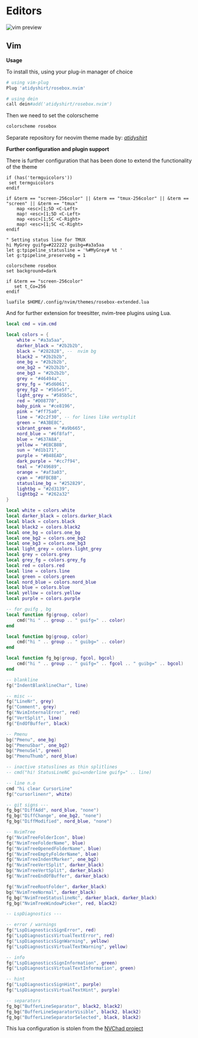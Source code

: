 # Editors

![vim preview](https://cdn.discordapp.com/attachments/803974055485112350/804282038441738300/end_result.png)

## Vim

**Usage**

To install this, using your plug-in manager of choice

```python
# using vim-plug
Plug 'atidyshirt/rosebox.nvim'

# using dein
call dein#add('atidyshirt/rosebox.nvim')
```

Then we need to set the colorscheme

```python
colorscheme rosebox
```

Separate repository for neovim theme made by: [*atidyshirt*](https://github.com/atidyshirt/rosebox.nvim)

**Further configuration and plugin support**

There is further configuration that has been done to extend the functionality of the theme

```vimscript
if (has('termguicolors'))
 set termguicolors
endif

if &term == "screen-256color" || &term == "tmux-256color" || &term == "screen" || &term == "tmux"
    map <esc>[1;5D <C-Left>
    map! <esc>[1;5D <C-Left>
    map <esc>[1;5C <C-Right>
    map! <esc>[1;5C <C-Right>
endif

" Setting status line for TMUX
hi MyGrey guifg=#222222 guibg=#a3a5aa
let g:tpipeline_statusline = '%#MyGrey# %t '
let g:tpipeline_preservebg = 1

colorscheme rosebox
set background=dark

if &term == "screen-256color"
   set t_Co=256
endif

luafile $HOME/.config/nvim/themes/rosebox-extended.lua
```

And for further extension for treesitter, nvim-tree plugins using Lua.

```lua
local cmd = vim.cmd

local colors = {
    white = "#a3a5aa",
    darker_black = "#2b2b2b",
    black = "#282828", --  nvim bg
    black2 = "#2b2b2b",
    one_bg = "#2b2b2b",
    one_bg2 = "#2b2b2b",
    one_bg3 = "#2b2b2b",
    grey = "#46494a",
    grey_fg = "#5d6061",
    grey_fg2 = "#5b5e5f",
    light_grey = "#585b5c",
    red = "#D08770",
    baby_pink = "#ce8196",
    pink = "#ff75a0",
    line = "#2c2f30", -- for lines like vertsplit
    green = "#A3BE8C",
    vibrant_green = "#a9b665",
    nord_blue = "#6f8faf",
    blue = "#637A8A",
    yellow = "#EBCB8B",
    sun = "#d1b171",
    purple = "#B48EAD",
    dark_purple = "#cc7f94",
    teal = "#749689",
    orange = "#af3a03",
    cyan = "#8FBCBB",
    statusline_bg = "#252829",
    lightbg = "#2d3139",
    lightbg2 = "#262a32"
}

local white = colors.white
local darker_black = colors.darker_black
local black = colors.black
local black2 = colors.black2
local one_bg = colors.one_bg
local one_bg2 = colors.one_bg2
local one_bg3 = colors.one_bg3
local light_grey = colors.light_grey
local grey = colors.grey
local grey_fg = colors.grey_fg
local red = colors.red
local line = colors.line
local green = colors.green
local nord_blue = colors.nord_blue
local blue = colors.blue
local yellow = colors.yellow
local purple = colors.purple

-- for guifg , bg
local function fg(group, color)
    cmd("hi " .. group .. " guifg=" .. color)
end

local function bg(group, color)
    cmd("hi " .. group .. " guibg=" .. color)
end

local function fg_bg(group, fgcol, bgcol)
    cmd("hi " .. group .. " guifg=" .. fgcol .. " guibg=" .. bgcol)
end

-- blankline
fg("IndentBlanklineChar", line)

-- misc --
fg("LineNr", grey)
fg("Comment", grey)
fg("NvimInternalError", red)
fg("VertSplit", line)
fg("EndOfBuffer", black)

-- Pmenu
bg("Pmenu", one_bg)
bg("PmenuSbar", one_bg2)
bg("PmenuSel", green)
bg("PmenuThumb", nord_blue)

-- inactive statuslines as thin splitlines
-- cmd("hi! StatusLineNC gui=underline guifg=" .. line)

-- line n.o
cmd "hi clear CursorLine"
fg("cursorlinenr", white)

-- git signs ---
fg_bg("DiffAdd", nord_blue, "none")
fg_bg("DiffChange", one_bg2, "none")
fg_bg("DiffModified", nord_blue, "none")

-- NvimTree
fg("NvimTreeFolderIcon", blue)
fg("NvimTreeFolderName", blue)
fg("NvimTreeOpenedFolderName", blue)
fg("NvimTreeEmptyFolderName", blue)
fg("NvimTreeIndentMarker", one_bg2)
fg("NvimTreeVertSplit", darker_black)
bg("NvimTreeVertSplit", darker_black)
fg("NvimTreeEndOfBuffer", darker_black)

fg("NvimTreeRootFolder", darker_black)
bg("NvimTreeNormal", darker_black)
fg_bg("NvimTreeStatuslineNc", darker_black, darker_black)
fg_bg("NvimTreeWindowPicker", red, black2)

-- LspDiagnostics ---

-- error / warnings
fg("LspDiagnosticsSignError", red)
fg("LspDiagnosticsVirtualTextError", red)
fg("LspDiagnosticsSignWarning", yellow)
fg("LspDiagnosticsVirtualTextWarning", yellow)

-- info
fg("LspDiagnosticsSignInformation", green)
fg("LspDiagnosticsVirtualTextInformation", green)

-- hint
fg("LspDiagnosticsSignHint", purple)
fg("LspDiagnosticsVirtualTextHint", purple)

-- separators
fg_bg("BufferLineSeparator", black2, black2)
fg_bg("BufferLineSeparatorVisible", black2, black2)
fg_bg("BufferLineSeparatorSelected", black, black2)
```

This lua configuration is stolen from the [NVChad project](https://github.com/siduck76/NvChad)
